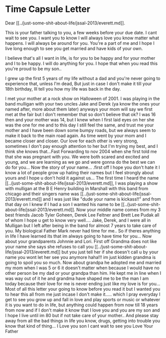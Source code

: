 # Time Capsule Letter

Dear [[../just-some-shit-about-life/jssal-2013/everett.md]].

This is your father talking to you, a few weeks before your due date. I cant wait to see you. I want you to know I will always love you know matter what happens. I will always be around for you. You're a part of me and I hope I live long enough to see you get married and have kids of your own.

I believe that's all I want in life, is for you to be happy and for your mother and I to be happy. I will do anything for you. I hope that when you read this you're proud to be my son..

I grew up the first 5 years of my life without a dad and you're never going to experience that, unless I'm dead, But just in case I don't make it till your 18th birthday, Ill tell you how my life was back in the day.

I met your mother at a rock show on Halloween of 2001. I was playing in the band mulligan with your two uncles Jake and Derek (ya know the ones your named after, more about them later) anyways your mom will say we first met at the fair but I don't remember that so don't believe that ok? I was 16 then and your mother was 14, but I knew when I first laid eyes on her she was the one for me and to this day I still feel the same, and trust me your mother and I have been down some bumpy roads, but we always seem to make it back to the main road again. As time went by your mom and I became closer and closer. Our love for each other is very strong, sometimes I don't pay enough attention to her but I'm trying my best, and I think she knows that…Fast Forwarding to nov 2004 when she first told me that she was pregnant with you. We were both scared and excited and young, and we are learning as we go and were gonna do the best we can do for you... Now the story of your name... .first off I hope you don't hate it I know a lot of people grow up hating their names but I feel strongly about yours and I hope u don't hold it against us... The first time I heard the name [[../just-some-shit-about-life/jssal-2013/everett.md]], I was playing a show with mulligan at the B E Henry building in Marshall with this band from chicago and their singers name was [[../just-some-shit-about-life/jssal-2013/everett.md]] and I was just like "dude your name is kickass!!" and from that day on I knew if I had a son I wanted his name to be [[../just-some-shit-about-life/jssal-2013/everett.md]]. Now your middle name comes from my 3 best friends Jacob Tyler Goheen, Derek Lee Feltner and Brett Lee Pudak all of whom I hope u get to know very well.... Jake, Derek, and I were all in Mulligan but I left after being in the band for almost 7 years to take care of you. My biological Father Mark never had time for me.. So if theres anything in life I have learned its that im always going to have time for you... Now about your grandparents Johnnie and Lori. First off Grandma does not like your name she says she refuses to call you [[../just-some-shit-about-life/jssal-2013/everett.md]] but you just tell her if she doesn't call u by your name you wont let her see you anymore haha!!! im just kidden grandma is going to spoil you so much. Now about grandpa he adopted me and married my mom when I was 5 or 6 it doesn't matter when because I would have no other person be my dad or your grandpa than him. He kept me in line when I was way out of it he and grandma have shaped me to be the man I am today because their love for me is never ending just like my love is for you... Most of all this letter your going to know before you read it but I wanted you to hear this all from me just incase I don't make it..... which I pray everyday I get to see you grow up and fall in love and play sports or music or whatever it is you want to do in life, but anything could happen from now till 18 years from now and if I don't make it know that I love you and you are my son and I hope I live until im 80 but if not take care of your mother.. And please stay away from all the bad things in life you know, drugs, getting into trouble you know that kind of thing... I Love you son I cant wait to see you Love Your Father
